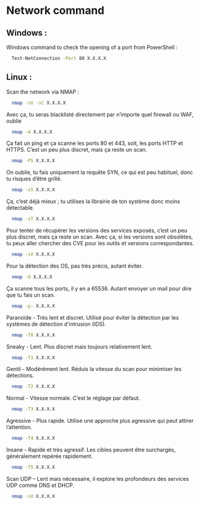 
# Network command 

## Windows : 

Windows command to check the opening of a port from PowerShell : 

```bash
  Test-NetConnection -Port 80 X.X.X.X
```

## Linux : 

Scan the network via NMAP :

```bash
  nmap -sV -sC X.X.X.X
```

Avec ça, tu seras blacklisté directement par n’importe quel firewall ou WAF, oublie

```bash
  nmap -A X.X.X.X
```

Ça fait un ping et ça scanne les ports 80 et 443, soit, les ports HTTP et HTTPS. C’est un peu plus discret, mais ça reste un scan.
```bash
  nmap -PS X.X.X.X
```

On oublie, tu fais uniquement la requête SYN, ce qui est peu habituel, donc tu risques d’être grillé.

```bash
  nmap -sS X.X.X.X
```

Ça, c’est déjà mieux ; tu utilises la librairie de ton système donc moins détectable.

```bash
  nmap -sT X.X.X.X
```

Pour tenter de récupérer les versions des services exposés, c’est un peu plus discret, mais ça reste un scan. Avec ça, si les versions sont obsolètes, tu peux aller chercher des CVE pour les outils et versions correspondantes.

```bash
  nmap -sV X.X.X.X
```

Pour la détection des OS, pas très précis, autant éviter.

```bash
  nmap -O X.X.X.X
```

Ça scanne tous les ports, il y en a 65536. Autant envoyer un mail pour dire que tu fais un scan.

```bash
  nmap -p- X.X.X.X
```

Paranoïde - Très lent et discret. Utilisé pour éviter la détection par les systèmes de détection d'intrusion (IDS).

```bash
  nmap -T0 X.X.X.X
```

Sneaky - Lent. Plus discret mais toujours relativement lent.

```bash
  nmap -T1 X.X.X.X
```

Gentil - Modérément lent. Réduis la vitesse du scan pour minimiser les détections.

```bash
  nmap -T2 X.X.X.X
```

Normal - Vitesse normale. C’est le réglage par défaut.

```bash
  nmap -T3 X.X.X.X
```

Agressive - Plus rapide. Utilise une approche plus agressive qui peut attirer l’attention.

```bash
  nmap -T4 X.X.X.X
```

Insane - Rapide et très agressif. Les cibles peuvent être surchargés, généralement repérée rapidement.

```bash
  nmap -T5 X.X.X.X
```

Scan UDP – Lent mais nécessaire, il explore les profondeurs des services UDP comme DNS et DHCP.

```bash
  nmap -sU X.X.X.X
```
